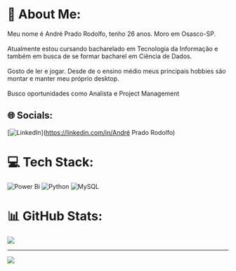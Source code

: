 # 💫 About Me:
Meu nome é André Prado Rodolfo, tenho 26 anos. Moro em Osasco-SP.<br><br>Atualmente estou cursando bacharelado em Tecnologia da Informação e também em busca de se formar bacharel em Ciência de Dados.<br><br>Gosto de ler e jogar. Desde de o ensino médio meus principais hobbies são montar e manter meu próprio desktop. <br><br>Busco oportunidades como Analista e Project Management<br>


## 🌐 Socials:
[![LinkedIn](https://img.shields.io/badge/LinkedIn-%230077B5.svg?logo=linkedin&logoColor=white)](https://linkedin.com/in/André Prado Rodolfo) 

# 💻 Tech Stack:
![Power Bi](https://img.shields.io/badge/power_bi-F2C811?style=for-the-badge&logo=powerbi&logoColor=black) ![Python](https://img.shields.io/badge/python-3670A0?style=for-the-badge&logo=python&logoColor=ffdd54) ![MySQL](https://img.shields.io/badge/mysql-4479A1.svg?style=for-the-badge&logo=mysql&logoColor=white)
# 📊 GitHub Stats:

![](https://github-readme-stats.vercel.app/api/top-langs/?username=SrAndrePrado&theme=dark&hide_border=true&include_all_commits=true&count_private=false&layout=compact)

---
[![](https://visitcount.itsvg.in/api?id=SrAndrePrado&icon=1&color=5)](https://visitcount.itsvg.in)

<!-- Proudly created with GPRM ( https://gprm.itsvg.in ) -->
